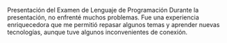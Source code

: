 Presentación del Examen de Lenguaje de Programación
Durante la presentación, no enfrenté muchos problemas. Fue una experiencia enriquecedora que me permitió repasar algunos temas y aprender nuevas tecnologías, aunque tuve algunos inconvenientes de conexión.
